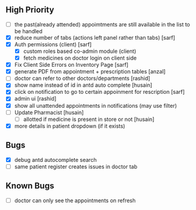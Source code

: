 ## High Priority

- [ ] the past(already attended) appoimtments are still available in the list to be handled
- [x] reduce number of tabs (actions left panel rather than tabs) [sarf]
- [x] Auth permissions (client) [sarf]
  - [x] custom roles based co-admin module (client)
  - [x] fetch medicines on doctor login on client side
- [x] Fix Client Side Errors on Inventory Page [sarf]
- [x] generate PDF from appointment + prescription tables [anzal]
- [ ] doctor can refer to other doctors/departments [rashid]
- [x] show name instead of id in antd auto complete [husain]
- [x] click on notification to go to certain appoinment for rescription [sarf]
- [x] admin ui [rashid]
- [x] show all unattended appointments in notifications (may use filter)
- [ ] Update Pharmacist [husain]
  - [ ] allotted if medicine is present in store or not [husain]
- [x] more details in patient dropdown (if it exists)

## Bugs

- [x] debug antd autocomplete search
- [ ] same patient register creates issues in doctor tab

## Known Bugs

- [ ] doctor can only see the appointments on refresh
